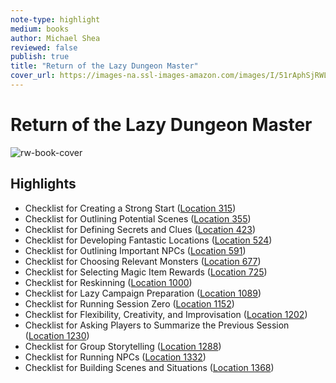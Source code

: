 ```yaml
---
note-type: highlight
medium: books
author: Michael Shea
reviewed: false
publish: true
title: "Return of the Lazy Dungeon Master"
cover_url: https://images-na.ssl-images-amazon.com/images/I/51rAphSjRWL._SL200_.jpg
---
```

# Return of the Lazy Dungeon Master

![rw-book-cover](https://images-na.ssl-images-amazon.com/images/I/51rAphSjRWL._SL200_.jpg)

## Highlights
- Checklist for Creating a Strong Start ([Location 315](https://readwise.io/to_kindle?action=open&asin=B07H51KHWB&location=315))
- Checklist for Outlining Potential Scenes ([Location 355](https://readwise.io/to_kindle?action=open&asin=B07H51KHWB&location=355))
- Checklist for Defining Secrets and Clues ([Location 423](https://readwise.io/to_kindle?action=open&asin=B07H51KHWB&location=423))
- Checklist for Developing Fantastic Locations ([Location 524](https://readwise.io/to_kindle?action=open&asin=B07H51KHWB&location=524))
- Checklist for Outlining Important NPCs ([Location 591](https://readwise.io/to_kindle?action=open&asin=B07H51KHWB&location=591))
- Checklist for Choosing Relevant Monsters ([Location 677](https://readwise.io/to_kindle?action=open&asin=B07H51KHWB&location=677))
- Checklist for Selecting Magic Item Rewards ([Location 725](https://readwise.io/to_kindle?action=open&asin=B07H51KHWB&location=725))
- Checklist for Reskinning ([Location 1000](https://readwise.io/to_kindle?action=open&asin=B07H51KHWB&location=1000))
- Checklist for Lazy Campaign Preparation ([Location 1089](https://readwise.io/to_kindle?action=open&asin=B07H51KHWB&location=1089))
- Checklist for Running Session Zero ([Location 1152](https://readwise.io/to_kindle?action=open&asin=B07H51KHWB&location=1152))
- Checklist for Flexibility, Creativity, and Improvisation ([Location 1202](https://readwise.io/to_kindle?action=open&asin=B07H51KHWB&location=1202))
- Checklist for Asking Players to Summarize the Previous Session ([Location 1230](https://readwise.io/to_kindle?action=open&asin=B07H51KHWB&location=1230))
- Checklist for Group Storytelling ([Location 1288](https://readwise.io/to_kindle?action=open&asin=B07H51KHWB&location=1288))
- Checklist for Running NPCs ([Location 1332](https://readwise.io/to_kindle?action=open&asin=B07H51KHWB&location=1332))
- Checklist for Building Scenes and Situations ([Location 1368](https://readwise.io/to_kindle?action=open&asin=B07H51KHWB&location=1368))
